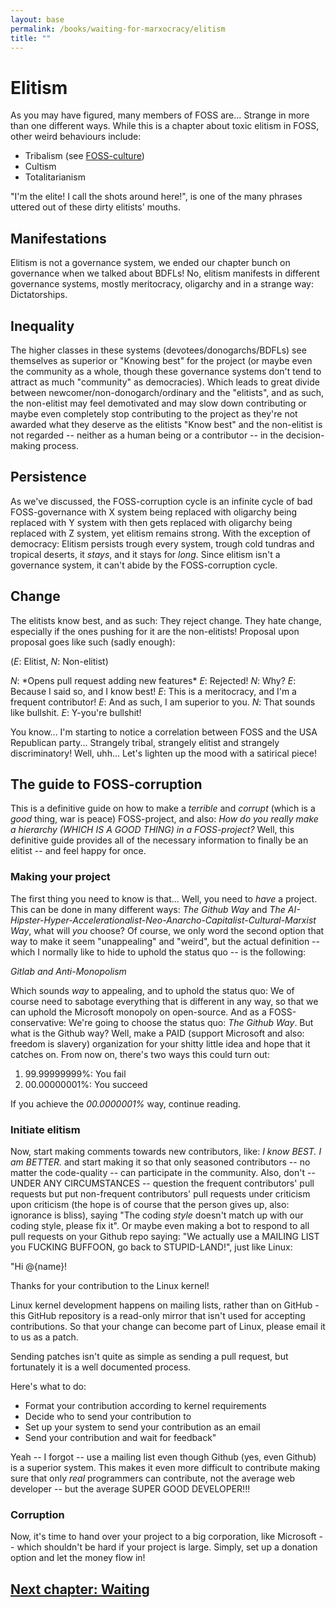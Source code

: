 ```yaml
---
layout: base
permalink: /books/waiting-for-marxocracy/elitism
title: ""
---
```


# Elitism
As you may have figured, many members of FOSS are... Strange in more
than one different ways. While this is a chapter about toxic elitism
in FOSS, other weird behaviours include:
- Tribalism (see [FOSS-culture](/books/waiting-for-marxocracy/FOSS-culture))
- Cultism
- Totalitarianism

"I'm the elite! I call the shots around here!", is one of the many
phrases uttered out of these dirty elitists' mouths.

## Manifestations
Elitism is not a governance system, we ended our chapter bunch
on governance when we talked about BDFLs! No, elitism manifests in
different governance systems, mostly meritocracy, oligarchy and in a
strange way: Dictatorships.

## Inequality
The higher classes in these systems (devotees/donogarchs/BDFLs) see
themselves as superior or "Knowing best" for the project (or maybe even
the community as a whole, though these governance systems don't tend to
attract as much "community" as democracies). Which leads to great divide
between newcomer/non-donogarch/ordinary and the "elitists", and as such,
the non-elitist may feel demotivated and may slow down contributing or
maybe even completely stop contributing to the project as they're not
awarded what they deserve as the elitists "Know best" and the non-elitist
is not regarded -- neither as a human being or a contributor -- in the
decision-making process.

## Persistence
As we've discussed, the FOSS-corruption cycle is an infinite cycle of
bad FOSS-governance with X system being replaced with oligarchy being replaced
with Y system with then gets replaced with oligarchy being replaced with Z
system, yet elitism remains strong. With the exception of democracy: Elitism
persists trough every system, trough cold tundras and tropical deserts, it
*stays*, and it stays for *long*. Since elitism isn't a governance system, it can't
abide by the FOSS-corruption cycle.

## Change
The elitists know best, and as such: They reject change. They hate change, especially
if the ones pushing for it are the non-elitists! Proposal upon proposal goes like
such (sadly enough):

(*E*: Elitist, *N*: Non-elitist)

*N*: \*Opens pull request adding new features\*
*E*: Rejected!
*N*: Why?
*E*: Because I said so, and I know best!
*E*: This is a meritocracy, and I'm a frequent contributor!
*E*: And as such, I am superior to you.
*N*: That sounds like bullshit.
*E*: Y-you're bullshit!

You know... I'm starting to notice a correlation between FOSS and the USA Republican
party... Strangely tribal, strangely elitist and strangely discriminatory! Well, uhh...
Let's lighten up the mood with a satirical piece!

## The guide to FOSS-corruption
This is a definitive guide on how to make a *terrible* and *corrupt* (which is a *good*
thing, war is peace) FOSS-project, and also: *How do you really make a hierarchy
(WHICH IS A GOOD THING) in a FOSS-project?* Well, this definitive guide provides
all of the necessary information to finally be an elitist -- and feel happy for once.

### Making your project
The first thing you need to know is that... Well, you need to *have* a project. This
can be done in many different ways: *The Github Way* and
*The AI-Hipster-Hyper-Accelerationalist-Neo-Anarcho-Capitalist-Cultural-Marxist Way*,
what will *you* choose? Of course, we only word the second option that way to make it
seem "unappealing" and "weird", but the actual definition -- which I normally like to
hide to uphold the status quo -- is the following:

*Gitlab and Anti-Monopolism*

Which sounds *way* to appealing, and to uphold the status quo: We of course need to
sabotage everything that is different in any way, so that we can uphold the Microsoft
monopoly on open-source. And as a FOSS-conservative: We're going to choose the status
quo: *The Github Way*. But what is the Github way? Well, make a PAID (support Microsoft
and also: freedom is slavery) organization for your shitty little idea and hope that
it catches on. From now on, there's two ways this could turn out:

1. 99.99999999%: You fail
2. 00.00000001%: You succeed

If you achieve the *00.0000001%* way, continue reading.

### Initiate elitism
Now, start making comments towards new contributors, like: *I know BEST. I am BETTER.*
and start making it so that only seasoned contributors -- no matter the code-quality --
can participate in the community. Also, don't -- UNDER ANY CIRCUMSTANCES -- question
the frequent contributors' pull requests but put non-frequent contributors' pull
requests under criticism upon criticism (the hope is of course that the person gives
up, also: ignorance is bliss), saying "The coding *style* doesn't match up with our
coding style, please fix it". Or maybe even making a bot to respond to all pull
requests on your Github repo saying: "We actually use a MAILING LIST you FUCKING
BUFFOON, go back to STUPID-LAND!", just like Linux:

"Hi @{name}!

Thanks for your contribution to the Linux kernel!

Linux kernel development happens on mailing lists, rather than on GitHub - this GitHub repository is a read-only
mirror that isn't used for accepting contributions. So that your change can become part of Linux, please email it
to us as a patch.

Sending patches isn't quite as simple as sending a pull request, but fortunately it is a well documented process.

Here's what to do:

- Format your contribution according to kernel requirements
- Decide who to send your contribution to
- Set up your system to send your contribution as an email
- Send your contribution and wait for feedback"

Yeah -- I forgot -- use a mailing list even though Github (yes, even Github) is a
superior system. This makes it even more difficult to contribute making sure that only
*real* programmers can contribute, not the average web developer -- but the average
SUPER GOOD DEVELOPER!!!

### Corruption
Now, it's time to hand over your project to a big corporation, like Microsoft -- which
shouldn't be hard if your project is large. Simply, set up a donation option and let
the money flow in!

## [Next chapter: Waiting](/books/waiting-for-marxocracy/waiting)

